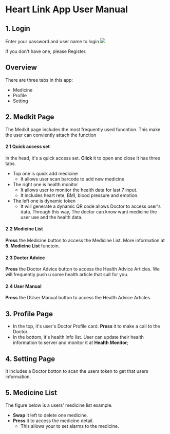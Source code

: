 
# Heart Link App User Manual

## 1. Login
Enter your password and user name to login
![](./readmeImg/)

If you don't have one, please Register.

## Overview
There are three tabs in this app:
* Medicine 
* Profile
* Setting

## 2. Medkit Page
The Medkit page includes the most frequently used
funcntion. This make the user can conviently attach the function

#### 2.1 Quick access set
In the head, it's a quick access set.
**Click** it to open and close
It has three tabs. 
* Top one is quick add medicine
  * It allows user scan barcode to add new medicine
* The right one is health monitor
  * It allows user to monitor the health data for last 7 input.
  * It includes heart rete, BMI, blood pressure and emotion.
* The left one is dynamic token
  * It will generate a dynamic QR code allows Doctor to access user's
    data. Through this way, The doctor can know want medicine the user use and the health data.
#### 2.2 Medicine List
**Press** the Medicine button to access the Medicine List.
More information at **5. Medicine List** functoin.
#### 2.3 Doctor Advice
**Press** the Doctor Advice button to access the Health Advice Articles.
We will frequently push u some health article that suit for you.
#### 2.4 User Manual
**Press** the DUser Manual button to access the Health Advice Articles.

## 3. Profile Page
* In the top, it's user's Doctor Profile card.
**Press** it to make a call to the Doctor.
* In the bottom, it's health info list. User can update their health information to server
and monitor it at **Health Monitor**;

## 4. Setting Page
It includes a Doctor botton to scan the users token to get that users information.

## 5. Medicine List
The figure below is a users' medicine list example.
* **Swap** it left to delete one medicine.
* **Press** it to access the medicine detail.
  * This allows your to set alarms to the medicine.

